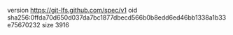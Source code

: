 version https://git-lfs.github.com/spec/v1
oid sha256:0ffda70d650d037da7bc1877dbecd566b0b8edd6ed46bb1338a1b33e75670232
size 3916
